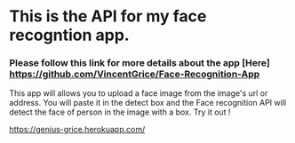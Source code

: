 # This is the API for my face recogntion app. 
### Please follow this link for more details about the app [Here] https://github.com/VincentGrice/Face-Recognition-App

This app will allows you to upload a face image from the image's url or address. You will paste it in the detect box and the Face recognition API will detect the face of person in the image with a box. Try it out !

https://genius-grice.herokuapp.com/
